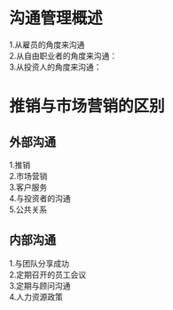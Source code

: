# 沟通管理概述
1.从雇员的角度来沟通    
2.从自由职业者的角度来沟通：    
3.从投资人的角度来沟通：     

# 推销与市场营销的区别
## 外部沟通    
1.推销    
2.市场营销   
3.客户服务   
4.与投资者的沟通   
5.公共关系   

## 内部沟通  
1.与团队分享成功   
2.定期召开的员工会议   
3.定期与顾问沟通   
4.人力资源政策   
